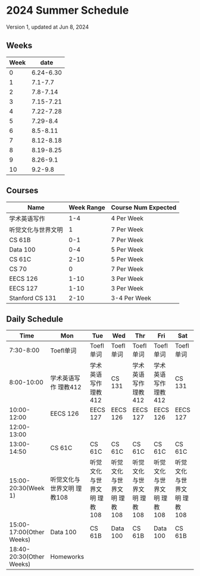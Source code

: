 # 2024 Summer Schedule
Version 1, updated at Jun 8, 2024

## Weeks
|Week|date|
|----|------|
|0|6.24-6.30|
|1|7.1-7.7|
|2|7.8-7.14|
|3|7.15-7.21|
|4|7.22-7.28|
|5|7.29-8.4|
|6|8.5-8.11|
|7|8.12-8.18|
|8|8.19-8.25|
|9|8.26-9.1|
|10|9.2-9.8|

## Courses
|Name|Week Range|Course Num Expected|
|---|------|-------|
|学术英语写作|1-4|4 Per Week|
|听觉文化与世界文明|1|7 Per Week|
|CS 61B|0-1|7 Per Week|
|Data 100|0-4|5 Per Week|
|CS 61C|2-10|5 Per Week|
|CS 70|0|7 Per Week|
|EECS 126|1-10|3 Per Week|
|EECS 127|1-10|3 Per Week|
|Stanford CS 131|2-10|3-4 Per Week|

## Daily Schedule
|Time|Mon|Tue|Wed|Thr|Fri|Sat|Sun|
|----|----|----|----|----|----|----|----|
|7:30-8:00|Toefl单词|Toefl单词|Toefl单词|Toefl单词|Toefl单词|Toefl单词|Toefl单词|
|8:00-10:00|学术英语写作 理教412|学术英语写作 理教412|CS 131|学术英语写作 理教412|学术英语写作 理教412|CS 131|CS 131|
|10:00-12:00|EECS 126|EECS 127|EECS 126|EECS 127|EECS 126|EECS 127|EECS 126|
|12:00-13:00|
|13:00-14:50|CS 61C|CS 61C|CS 61C|CS 61C|CS 61C|CS 61C|CS 61C|
|15:00-20:30(Week 1)|听觉文化与世界文明 理教108|听觉文化与世界文明 理教108|听觉文化与世界文明 理教108|听觉文化与世界文明 理教108|听觉文化与世界文明 理教108|听觉文化与世界文明 理教108|听觉文化与世界文明 理教108|
|15:00-17:00(Other Weeks)|Data 100|CS 61B|Data 100|CS 61B|Data 100|CS 61B|Data 100|
|18:40-20:30(Other Weeks)|Homeworks|
